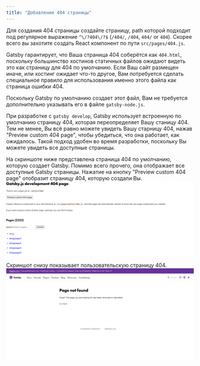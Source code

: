 ```yaml
---
title: "Добавление 404 страницы"
---
```


Для создания 404 страницы создайте страницу, path которой подходит под регулярное выражение
`^\/?404\/?$` (`/404/`, `/404`, `404/` or `404`). Скорее всего вы захотите создать React компонент по пути
`src/pages/404.js`.

Gatsby гарантирует, что Ваша страница 404 соберётся как `404.html`, поскольку большинство
хостинов статичных файлов ожидают видеть это как страницу для 404 по умолчанию. Если Ваш сайт размещен 
иначе, или хостинг ожидает что-то другое, Вам потребуется сделать специальное правило 
для использования именно этого файла как страница ошибки 404. 

Поскольку Gatsby по умолчанию создает этот файл, 
Вам не требуется дополнительно указывать его в файле `gatsby-node.js`.

При разработке с `gatsby develop`, Gatsby использует встроенную по умолчанию страницу 404,
которая переопределяет Вашу станицу 404. Тем не менее, Вы всё равно можете увидеть Вашу старницу 404, 
нажав "Preview custom 404 page", чтобы убедиться, что она работает, как ожидалось. Такой подход удобен
во время разработки, поскольку Вы можете увидеть все доступные страницы.

На скриншоте ниже представлена страница 404 по умолчанию, которую создает Gatsby.
Помимо всего прочего, она отображает все доступные Gatsby страницы. Нажатие на кнопку "Preview custom 404
page" отобразит страницу 404, которую создали Вы.
![Gatsby страница 404 по умолчанию](images/gatsby-default-404.png)

Скриншот снизу показывает пользовательскую страницу 404.
![Gatsby пользовательская страница 404](images/gatsby-custom-404.png)
